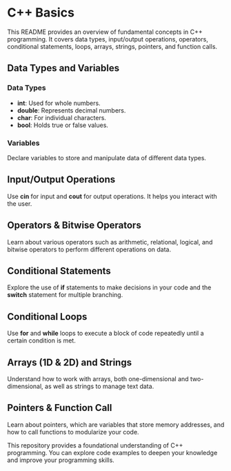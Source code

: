# C++ Basics

This README provides an overview of fundamental concepts in C++ programming. It covers data types, input/output operations, operators, conditional statements, loops, arrays, strings, pointers, and function calls.

## Data Types and Variables

### Data Types
- **int**: Used for whole numbers.
- **double**: Represents decimal numbers.
- **char**: For individual characters.
- **bool**: Holds true or false values.

### Variables
Declare variables to store and manipulate data of different data types.

## Input/Output Operations

Use **cin** for input and **cout** for output operations. It helps you interact with the user.

## Operators & Bitwise Operators

Learn about various operators such as arithmetic, relational, logical, and bitwise operators to perform different operations on data.

## Conditional Statements

Explore the use of **if** statements to make decisions in your code and the **switch** statement for multiple branching.

## Conditional Loops

Use **for** and **while** loops to execute a block of code repeatedly until a certain condition is met.

## Arrays (1D & 2D) and Strings

Understand how to work with arrays, both one-dimensional and two-dimensional, as well as strings to manage text data.

## Pointers & Function Call

Learn about pointers, which are variables that store memory addresses, and how to call functions to modularize your code.

This repository provides a foundational understanding of C++ programming. You can explore code examples to deepen your knowledge and improve your programming skills.
